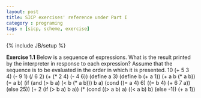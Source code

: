 ```yaml
---
layout: post
title: SICP exercises' reference under Part I
category : programing
tags : [sicp, scheme, exercise]
---
```

{% include JB/setup %}

**Exercise 1.1**
Below is a sequence of expressions. What is the result printed by the interpreter in response to each expression? Assume that the sequence is to be evaluated in the order in which it is presented.
      10
      (+ 5 3 4)
      (- 9 1)
      (/ 6 2)
      (+ (* 2 4) (- 4 6))
      (define a 3)
      (define b (+ a 1))
      (+ a b (* a b))
      (= a b)
      (if (and (> b a) (< b (* a b)))
      	  b
	  a)
      (cond ((= a 4) 6)
      	    ((= b 4) (+ 6 7 a))
	    (else 25))
      (+ 2 (if (> b a) b a))
      (* (cond ((> a b) a)
      	       ((< a b) b)
	       (else -1))
         (+ a 1))  
